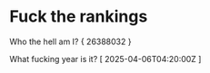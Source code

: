 # Fuck the rankings

Who the hell am I?
{ 26388032 }

What fucking year is it?
[ 2025-04-06T04:20:00Z ]
